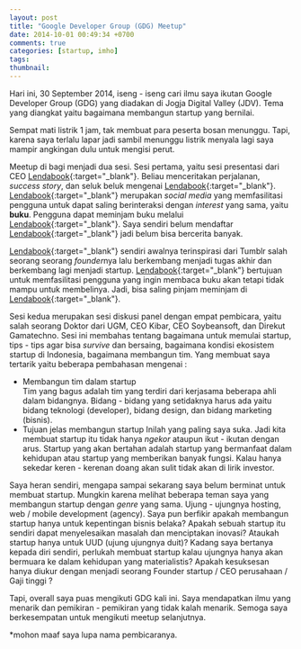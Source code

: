 ```yaml
---
layout: post
title: "Google Developer Group (GDG) Meetup"
date: 2014-10-01 00:49:34 +0700
comments: true
categories: [startup, imho]
tags: 
thumbnail:
---
```

Hari ini, 30 September 2014, iseng - iseng cari ilmu saya ikutan Google Developer Group (GDG) yang diadakan di Jogja Digital Valley (JDV). Tema yang diangkat yaitu bagaimana membangun startup yang bernilai.

Sempat mati listrik 1 jam, tak membuat para peserta bosan menunggu. Tapi, karena saya terlalu lapar jadi sambil menunggu listrik menyala lagi saya mampir angkingan dulu untuk mengisi perut.

Meetup di bagi menjadi dua sesi. Sesi pertama, yaitu sesi presentasi dari CEO [Lendabook][lendabook]{:target="_blank"}. Beliau menceritakan perjalanan, *success story*, dan seluk beluk mengenai [Lendabook][lendabook]{:target="_blank"}. [Lendabook][lendabook]{:target="_blank"} merupakan *social media* yang memfasilitasi pengguna untuk dapat saling berinteraksi dengan *interest* yang sama, yaitu **buku**. Pengguna dapat meminjam buku melalui [Lendabook][lendabook]{:target="_blank"}. Saya sendiri belum mendaftar [Lendabook][lendabook]{:target="_blank"} jadi belum bisa bercerita banyak.

[Lendabook][lendabook]{:target="_blank"} sendiri awalnya terinspirasi dari Tumblr salah seorang seorang *founder*nya lalu berkembang menjadi tugas akhir dan berkembang lagi menjadi startup. [Lendabook][lendabook]{:target="_blank"} bertujuan untuk memfasilitasi pengguna yang ingin membaca buku akan tetapi tidak mampu untuk membelinya. Jadi, bisa saling pinjam meminjam di [Lendabook][lendabook]{:target="_blank"}.

Sesi kedua merupakan sesi diskusi panel dengan empat pembicara, yaitu salah seorang Doktor dari UGM, CEO Kibar, CEO Soybeansoft, dan Direkut Gamatechno. Sesi ini membahas tentang bagaimana untuk memulai startup, tips - tips agar bisa *survive* dan bersaing, bagaimana kondisi ekosistem startup di Indonesia, bagaimana membangun tim. Yang membuat saya tertarik yaitu beberapa pembahasan mengenai :

* Membangun tim dalam startup  
Tim yang bagus adalah tim yang terdiri dari kerjasama beberapa ahli dalam bidangnya. Bidang - bidang yang setidaknya harus ada yaitu bidang teknologi (developer), bidang design, dan bidang marketing (bisnis). 
* Tujuan jelas membangun startup
Inilah yang paling saya suka. Jadi kita membuat startup itu tidak hanya *ngekor* ataupun ikut - ikutan dengan arus. Startup yang akan bertahan adalah startup yang bermanfaat dalam kehidupan atau startup yang memberikan banyak fungsi. Kalau hanya sekedar keren - kerenan doang akan sulit tidak akan di lirik investor.

Saya heran sendiri, mengapa sampai sekarang saya belum berminat untuk membuat startup. Mungkin karena melihat beberapa teman saya yang membangun startup dengan *genre* yang sama. Ujung - ujungnya hosting, web / mobile development (agency). Saya pun berfikir apakah membangun startup hanya untuk kepentingan bisnis belaka? Apakah sebuah startup itu sendiri dapat menyelesaikan masalah dan menciptakan inovasi? Ataukah startup hanya untuk UUD (ujung ujungnya duit)? Kadang saya bertanya kepada diri sendiri, perlukah membuat startup kalau ujungnya hanya akan bermuara ke dalam kehidupan yang materialistis? Apakah kesuksesan hanya diukur dengan menjadi seorang Founder startup / CEO perusahaan / Gaji tinggi ?

Tapi, overall saya puas mengikuti GDG kali ini. Saya mendapatkan ilmu yang menarik dan pemikiran - pemikiran yang tidak kalah menarik. Semoga saya berkesempatan untuk mengikuti meetup selanjutnya.


*mohon maaf saya lupa nama pembicaranya.


[lendabook]:http://lendabook.co/

